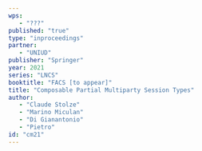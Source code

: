 ```yaml
---
wps: 
   - "???"
published: "true"
type: "inproceedings"
partner: 
   - "UNIUD"
publisher: "Springer"
year: 2021
series: "LNCS"
booktitle: "FACS [to appear]"
title: "Composable Partial Multiparty Session Types"
author: 
   - "Claude Stolze"
   - "Marino Miculan"
   - "Di Gianantonio"
   - "Pietro"
id: "cm21"
---
```


